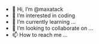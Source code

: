- 👋 Hi, I’m @maxatack
- 👀 I’m interested in coding
- 🌱 I’m currently learning ...
- 💞️ I’m looking to collaborate on ...
- 📫 How to reach me ...

<!---
maxatack/maxatack is a ✨ special ✨ repository because its `README.md` (this file) appears on your GitHub profile.
You can click the Preview link to take a look at your changes.
--->
